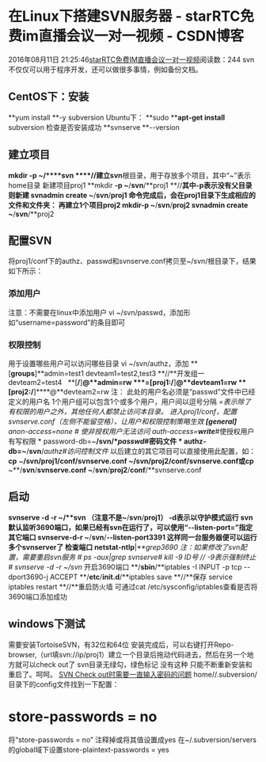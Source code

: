 # 在Linux下搭建SVN服务器 - starRTC免费im直播会议一对一视频 - CSDN博客
2016年08月11日 21:25:46[starRTC免费IM直播会议一对一视频](https://me.csdn.net/elesos)阅读数：244
svn不仅仅可以用于程序开发，还可以做很多事情，例如备份文档。
## CentOS下：安装
**yum install **-y subversion
Ubuntu下：
**sudo ****apt-get install** subversion
检查是否安装成功
**svnserve **--version
## 建立项目
**mkdir **-p ~**/****svn            ****//**建立**svn**根目录，用于存放多个项目，其中“~”表示home目录
新建项目proj1
**mkdir **-p ~**/**svn**/**proj1  **//**其中-p表示没有父目录则新建
**svnadmin** create ~**/**svn**/**proj1
命令完成后，会在proj1目录下生成相应的文件和文件夹：
再建立1个项目proj2
**mkdir**-p ~**/**svn**/**proj2
**svnadmin** create ~**/**svn**/**proj2
## 配置SVN
将proj1/conf下的authz、passwd和svnserve.conf拷贝至~/svn/根目录下，结果如下所示：
### 添加用户
注意：不需要在linux中添加用户
vi ~/svn/passwd，添加形如“username=password”的条目即可
### 权限控制
用于设置哪些用户可以访问哪些目录
vi ~/svn/authz，添加
**[****groups****]**admin=test1
devteam1=test2,test3 **//**开发组一
devteam2=test4
 
**[****/****]****@**admin=rw
*****=**[**proj1:**/****]****@**devteam1=rw
**[**proj2:**/****]****@**devteam2=rw
注： 此处的用户名必须是“passwd”文件中已经定义的用户名
1个用户组可以包含1个或多个用户，用户间以逗号分隔
*=表示除了有权限的用户之外，其他任何人都禁止访问本目录。
进入proj1/conf，配置svnserve.conf（左侧不能留空格），让用户和权限控制策略生效
**[**general**]**
anon-access=none  *# 使非授权用户无法访问*
auth-access=**write***#使授权用户有写权限 *
password-db=~**/**svn**/****passwd***#密码文件 *
authz-db=~**/**svn**/**authz*#访问控制文件*
以后建立的其它项目可以直接使用此配置，如：
**cp** ~**/**svn**/**proj1**/**conf**/**svnserve.conf  ~**/**svn**/**proj2**/**conf**/**svnserve.conf**或cp** ~**/**svn**/**svnserve.conf  ~**/**svn**/**proj2**/**conf**/**svnserve.conf
## 启动
**svnserve **-d -r ~**/****svn** （注意不是~**/**svn**/**proj1）
-d表示以守护模式运行
svn默认监听3690端口，如果已经有svn在运行了，可以使用“--listen-port=”指定其它端口
**svnserve**-d-r ~**/**svn**/**--listen-port3391
这样同一台服务器便可以运行多个svnserver了
检查端口
**netstat**-ntlp**|****grep**3690
注：如果修改了svn配置，需要重启svn服务
*# ps -aux|grep svnserve**# kill -9 ID号 //  -9表示强制终止**# svnserve -d -r ~/svn*
开启3690端口
**/**sbin**/**iptables -I INPUT -p tcp --dport3690-j ACCEPT
**/**etc**/**init.d**/**iptables save   **//**保存
service iptables restart    **//**重启防火墙
可通过cat /etc/sysconfig/iptables查看是否将3690端口添加成功
## windows下测试
需要安装TortoiseSVN，有32位和64位
安装完成后，可以右键打开Repo-browser,（url填svn://ip/proj1）建立一个目录后拖动代码进去，然后在另一个地方就可以check out了
svn目录无绿勾，绿色标记
没有这种
只能不断重新安装和重启了。呵呵。
[SVN Check out时需要一直输入密码的问题](http://www.blogjava.net/DLevin/archive/2012/11/02/390686.html)
home/<user>/.subversion/目录下的config文件找到一下配置：
# store-passwords = no
将“store-passwords = no” 注释掉或将其值设置成yes
在~/.subversion/servers的global域下设置store-plaintext-passwords = yes  
